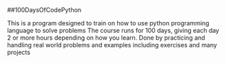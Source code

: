 ##100DaysOfCodePython

This is a program designed to train on how to use python programming language to solve problems
The course runs for 100 days, giving each day 2 or more hours depending on how you learn.
Done by practicing and handling real world problems and examples including exercises and many projects
